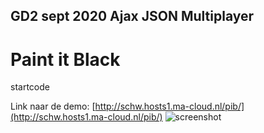 ## GD2 sept 2020 Ajax JSON Multiplayer
# Paint it Black

startcode

Link naar de demo: [http://schw.hosts1.ma-cloud.nl/pib/](http://schw.hosts1.ma-cloud.nl/pib/)
![screenshot](https://github.com/MediacollegeAmsterdam/Paint-it-Black-2020-start-code/blob/master/Screenshot.png)
